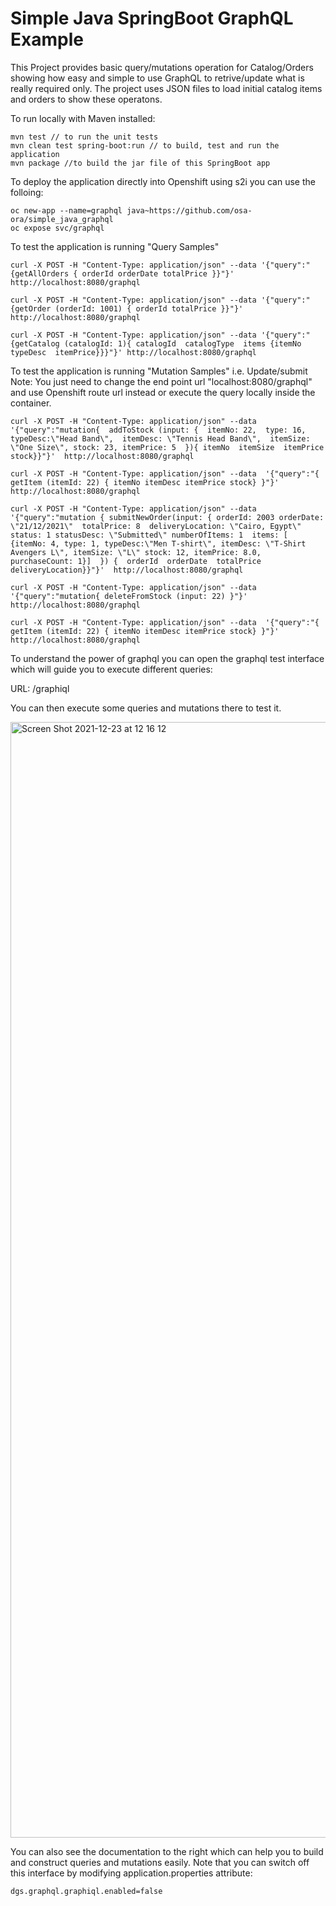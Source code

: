 # Simple Java SpringBoot GraphQL Example

This Project provides basic query/mutations operation for Catalog/Orders showing how easy and simple to use GraphQL to retrive/update what is really required only. The project uses JSON files to load initial catalog items and orders to show these operatons.  

To run locally with Maven installed:   

```
mvn test // to run the unit tests
mvn clean test spring-boot:run // to build, test and run the application
mvn package //to build the jar file of this SpringBoot app

```
To deploy the application directly into Openshift using s2i you can use the folloing:
```
oc new-app --name=graphql java~https://github.com/osa-ora/simple_java_graphql
oc expose svc/graphql
```

To test the application is running "Query Samples"
```
curl -X POST -H "Content-Type: application/json" --data '{"query":"{getAllOrders { orderId orderDate totalPrice }}"}' http://localhost:8080/graphql

curl -X POST -H "Content-Type: application/json" --data '{"query":"{getOrder (orderId: 1001) { orderId totalPrice }}"}' http://localhost:8080/graphql

curl -X POST -H "Content-Type: application/json" --data '{"query":"{getCatalog (catalogId: 1){ catalogId  catalogType  items {itemNo typeDesc  itemPrice}}}"}' http://localhost:8080/graphql
```
To test the application is running "Mutation Samples" i.e. Update/submit
Note: You just need to change the end point url "localhost:8080/graphql" and use Openshift route url instead or execute the query locally inside the container. 
```
curl -X POST -H "Content-Type: application/json" --data  '{"query":"mutation{  addToStock (input: {  itemNo: 22,  type: 16,  typeDesc:\"Head Band\",  itemDesc: \"Tennis Head Band\",  itemSize: \"One Size\", stock: 23, itemPrice: 5  }){ itemNo  itemSize  itemPrice  stock}}"}'  http://localhost:8080/graphql

curl -X POST -H "Content-Type: application/json" --data  '{"query":"{ getItem (itemId: 22) { itemNo itemDesc itemPrice stock} }"}'  http://localhost:8080/graphql

curl -X POST -H "Content-Type: application/json" --data  '{"query":"mutation { submitNewOrder(input: { orderId: 2003 orderDate: \"21/12/2021\"  totalPrice: 8  deliveryLocation: \"Cairo, Egypt\"  status: 1 statusDesc: \"Submitted\" numberOfItems: 1  items: [  {itemNo: 4, type: 1, typeDesc:\"Men T-shirt\", itemDesc: \"T-Shirt Avengers L\", itemSize: \"L\" stock: 12, itemPrice: 8.0, purchaseCount: 1}]  }) {  orderId  orderDate  totalPrice  deliveryLocation}}"}'  http://localhost:8080/graphql

curl -X POST -H "Content-Type: application/json" --data  '{"query":"mutation{ deleteFromStock (input: 22) }"}'  http://localhost:8080/graphql

curl -X POST -H "Content-Type: application/json" --data  '{"query":"{ getItem (itemId: 22) { itemNo itemDesc itemPrice stock} }"}'  http://localhost:8080/graphql

```


To understand the power of graphql you can open the graphql test interface which will guide you to execute different queries:

URL: /graphiql

You can then execute some queries and mutations there to test it.

<img width="1785" alt="Screen Shot 2021-12-23 at 12 16 12" src="https://user-images.githubusercontent.com/18471537/147225882-7520911e-df79-410f-9d65-94db2f68c0d6.png">

You can also see the documentation to the right which can help you to build and construct queries and mutations easily. 
Note that you can switch off this interface by modifying application.properties attribute:
```
dgs.graphql.graphiql.enabled=false
```



